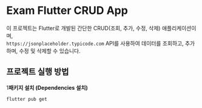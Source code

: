 # Exam Flutter CRUD App

이 프로젝트는 Flutter로 개발된 간단한 CRUD(조회, 추가, 수정, 삭제) 애플리케이션이며,  
`https://jsonplaceholder.typicode.com` API를 사용하여 데이터를 조회하고, 추가하며, 수정 및 삭제할 수 있습니다.

## 프로젝트 실행 방법

1**패키지 설치 (Dependencies 설치)**
```bash
flutter pub get
